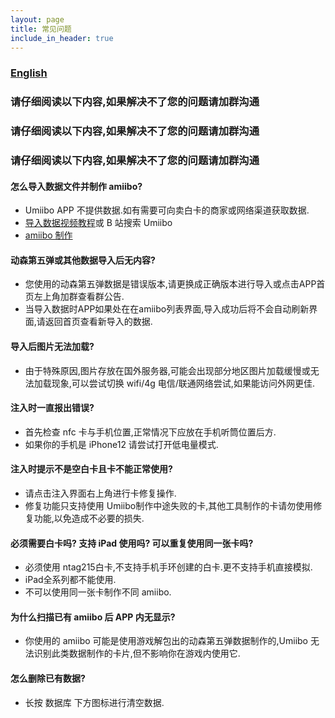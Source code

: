 ```yaml
---
layout: page
title: 常见问题
include_in_header: true
---
```

### [English](https://medium.com/@wzqwzq666/how-to-make-amiibo-with-iphone-in-2022-f0aca6d96b91)

### 请仔细阅读以下内容,如果解决不了您的问题请加群沟通
### 请仔细阅读以下内容,如果解决不了您的问题请加群沟通
### 请仔细阅读以下内容,如果解决不了您的问题请加群沟通

#### 怎么导入数据文件并制作 amiibo?
- Umiibo APP 不提供数据.如有需要可向卖白卡的商家或网络渠道获取数据.
- [导入数据视频教程](https://www.bilibili.com/video/BV1vg411N7j5)或 B 站搜索 Umiibo
- [amiibo 制作](https://www.bilibili.com/video/BV1HL411E7uV)

#### 动森第五弹或其他数据导入后无内容?
- 您使用的动森第五弹数据是错误版本,请更换成正确版本进行导入或点击APP首页左上角加群查看群公告.
- 当导入数据时APP如果处在在amiibo列表界面,导入成功后将不会自动刷新界面,请返回首页查看新导入的数据.

#### 导入后图片无法加载?
- 由于特殊原因,图片存放在国外服务器,可能会出现部分地区图片加载缓慢或无法加载现象,可以尝试切换 wifi/4g 电信/联通网络尝试,如果能访问外网更佳.

#### 注入时一直报出错误?
- 首先检查 nfc 卡与手机位置,正常情况下应放在手机听筒位置后方.
- 如果你的手机是 iPhone12 请尝试打开低电量模式.

#### 注入时提示不是空白卡且卡不能正常使用?
- 请点击注入界面右上角进行卡修复操作.
- 修复功能只支持使用 Umiibo制作中途失败的卡,其他工具制作的卡请勿使用修复功能,以免造成不必要的损失.

#### 必须需要白卡吗? 支持 iPad 使用吗? 可以重复使用同一张卡吗?
- 必须使用 ntag215白卡,不支持手机手环创建的白卡.更不支持手机直接模拟.
- iPad全系列都不能使用.
- 不可以使用同一张卡制作不同 amiibo.

#### 为什么扫描已有 amiibo 后 APP 内无显示?
- 你使用的 amiibo 可能是使用游戏解包出的动森第五弹数据制作的,Umiibo 无法识别此类数据制作的卡片,但不影响你在游戏内使用它.

#### 怎么删除已有数据?
- 长按 数据库 下方图标进行清空数据.